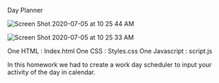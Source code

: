 Day Planner 

![Screen Shot 2020-07-05 at 10 25 44 AM](https://user-images.githubusercontent.com/61078512/86534898-48018b80-beaa-11ea-841e-3c25e8cafeeb.png)

![Screen Shot 2020-07-05 at 10 25 33 AM](https://user-images.githubusercontent.com/61078512/86534906-55b71100-beaa-11ea-85af-4596b67a0696.png)

One HTML : Index.html
One CSS : Styles.css 
One Javascript : script.js

In this homework we had to create a work day scheduler to input your activity of the day in calendar. 
